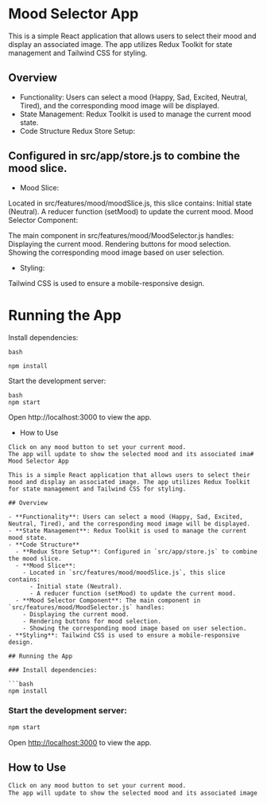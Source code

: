 # Mood Selector App
This is a simple React application that allows users to select their mood and display an associated image. The app utilizes Redux Toolkit for state management and Tailwind CSS for styling.

## Overview
- Functionality: Users can select a mood (Happy, Sad, Excited, Neutral, Tired), and the corresponding mood image will be displayed.
- State Management: Redux Toolkit is used to manage the current mood state.
- Code Structure
Redux Store Setup:

## Configured in src/app/store.js to combine the mood slice.
- Mood Slice:

Located in src/features/mood/moodSlice.js, this slice contains:
Initial state (Neutral).
A reducer function (setMood) to update the current mood.
Mood Selector Component:

The main component in src/features/mood/MoodSelector.js handles:
Displaying the current mood.
Rendering buttons for mood selection.
Showing the corresponding mood image based on user selection.
- Styling:

Tailwind CSS is used to ensure a mobile-responsive design.
# Running the App
Install dependencies:

```
bash

npm install
```
Start the development server:
```
bash
npm start
```

Open http://localhost:3000 to view the app.

- How to Use
```
Click on any mood button to set your current mood.
The app will update to show the selected mood and its associated ima# Mood Selector App

This is a simple React application that allows users to select their mood and display an associated image. The app utilizes Redux Toolkit for state management and Tailwind CSS for styling.

## Overview

- **Functionality**: Users can select a mood (Happy, Sad, Excited, Neutral, Tired), and the corresponding mood image will be displayed.
- **State Management**: Redux Toolkit is used to manage the current mood state.
- **Code Structure**
  - **Redux Store Setup**: Configured in `src/app/store.js` to combine the mood slice.
  - **Mood Slice**:
    - Located in `src/features/mood/moodSlice.js`, this slice contains:
      - Initial state (Neutral).
      - A reducer function (setMood) to update the current mood.
  - **Mood Selector Component**: The main component in `src/features/mood/MoodSelector.js` handles:
    - Displaying the current mood.
    - Rendering buttons for mood selection.
    - Showing the corresponding mood image based on user selection.
- **Styling**: Tailwind CSS is used to ensure a mobile-responsive design.

## Running the App

### Install dependencies:

```bash
npm install
```

### Start the development server:

```bash
npm start
```

Open [http://localhost:3000](http://localhost:3000) to view the app.

## How to Use

```markdown
Click on any mood button to set your current mood.
The app will update to show the selected mood and its associated image.

```
